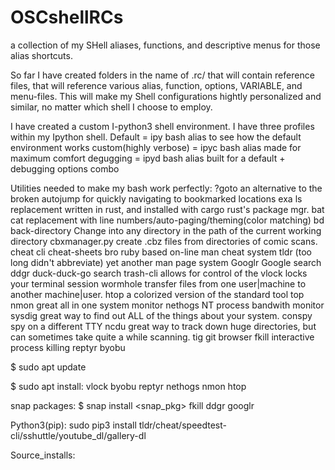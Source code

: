 OSCshellRCs
==========

a collection of my SHell aliases, functions, and descriptive menus for those alias shortcuts. 

So far I have created folders in the name of .<SHELKL>rc/ that will contain reference files, that will reference various alias, function, options, VARIABLE, and menu-files. This will make my Shell configurations hightly personalized and similar, no matter which shell I choose to employ.

I have created a custom I-python3 shell environment.
I have three profiles within my Ipython shell.
    Default = ipy bash alias to see how the default environment works
    custom(highly verbose) = ipyc bash alias made for maximum comfort
    degugging = ipyd bash alias built for a default + debugging options combo
    
Utilities needed to make my bash work perfectly:
?goto an alternative to the broken autojump for quickly navigating to bookmarked locations
exa ls replacement written in rust, and installed with cargo rust's package mgr.
bat cat replacement with line numbers/auto-paging/theming(color matching)
bd  back-directory Change into any directory in the path of the current working directory
cbxmanager.py create .cbz files from directories of comic scans.
cheat cli cheat-sheets
bro ruby based on-line man cheat system
tldr (too long didn't abbreviate) yet another man page system
Googlr Google search
ddgr duck-duck-go search
trash-cli allows for control of the 
vlock locks your terminal session
wormhole transfer files from one user|machine to another machine|user.
htop a colorized version of the standard tool top
nmon great all in one system monitor
nethogs NT process bandwith monitor
sysdig great way to find out ALL of the things about your system.
conspy spy on a different TTY
ncdu great way to track down huge directories, but can sometimes take quite a while scanning.
tig git browser
fkill interactive process killing
reptyr
byobu

$ sudo apt update

$ sudo apt install:
vlock byobu reptyr nethogs nmon htop 

snap packages:
$ snap install <snap_pkg>
fkill ddgr googlr

Python3(pip):
sudo pip3 install
tldr/cheat/speedtest-cli/sshuttle/youtube_dl/gallery-dl

Source_installs:


